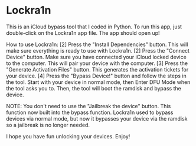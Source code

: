 # Lockra1n

This is an iCloud bypass tool that I coded in Python. To run this app, just double-click on the Lockra1n app file. 
The app should open up! 

How to use Lockra1n: 
[2] Press the "Install Dependencies" button. This will make sure everything is ready to use with Lockra1n.
[2] Press the "Connect Device" button. Make sure you have connected your iCloud locked device to the computer. This will pair your device with the computer.
[3] Press the "Generate Activation Files" button. This generates the activation tickets for your device.
[4] Press the "Bypass Device!" button and follow the steps in the tool. Start with your device in normal mode, then Enter DFU Mode when the tool asks you to. Then, the tool will boot the ramdisk and bypass the device.

NOTE: You don't need to use the "Jailbreak the device" button. This function now built into the bypass function. Lockra1n used to bypass devices via normal mode, but now it bypasses your device via the ramdisk so a jailbreak is no longer needed.

I hope you have fun unlocking your devices.
Enjoy!
